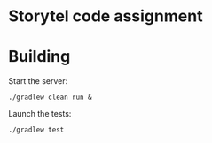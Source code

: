 # Storytel code assignment

# Building

Start the server:
```
./gradlew clean run &
```
Launch the tests:
```
./gradlew test
```
